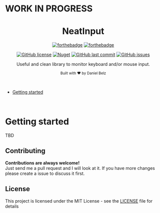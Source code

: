 # WORK IN PROGRESS

<h1 align="center">NeatInput</h1>
<div align="center">

[![forthebadge](https://forthebadge.com/images/badges/made-with-c-sharp.svg)](https://forthebadge.com)
[![forthebadge](https://forthebadge.com/images/badges/built-with-grammas-recipe.svg)](https://forthebadge.com)

[![GitHub license](https://img.shields.io/github/license/LegendaryB/NeatInput.svg?longCache=true&style=flat-square)](https://github.com/LegendaryB/NeatInput/blob/master/LICENSE.md)
[![Nuget](https://img.shields.io/nuget/v/NeatInput.svg?style=flat-square)](https://www.nuget.org/packages/NeatInput/)
[![GitHub last commit](https://img.shields.io/github/last-commit/LegendaryB/NeatInput.svg?longCache=true&style=flat-square)](https://github.com/LegendaryB/NeatInput)
[![GitHub issues](https://img.shields.io/github/issues/LegendaryB/NeatInput.svg?longCache=true&style=flat-square)](https://github.com/LegendaryB/NeatInput/issues)

Useful and clean library to monitor keyboard and/or mouse input.

<sub>Built with ❤︎ by Daniel Belz</sub>
</div><br>

* [Getting started](#getting-started)

<br>

# Getting started
TBD

## Contributing

__Contributions are always welcome!__  
Just send me a pull request and I will look at it. If you have more changes please create a issue to discuss it first.

## License

This project is licensed under the MIT License - see the [LICENSE](LICENSE) file for details
